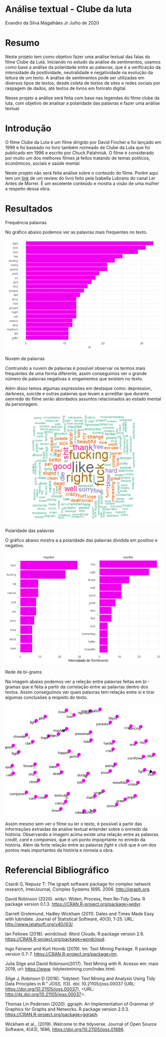 Análise textual - Clube da luta
================
Evandro da Silva Magalhães Jr
Julho de 2020

# Resumo

Neste projeto tem como objetivo fazer uma análise textual das falas do
filme Clube da Luta. Iniciando no estudo da análise de sentimentos,
usamos como base a análise da polaridade entre as palavras, que é a
verificação da intensidade da positividade, neutralidade e negatividade
na evolução da leitura de um texto. A análise de sentimentos pode ser
utilizadas em diversos tipos de textos, desde coleta de textos de sites
e redes sociais por raspagem de dados, até textos de livros em fomrato
digital.

Nesse projeto a análise será feita com base nas legendas do filme clube
da luta, com objetivo de analisar a polaridade das palavras e fazer uma
análise textual.

# Introdução

O filme Clube da Luta é um filme dirigido por David Fincher e foi
lançado em 1999 e foi baseado no livro também nomeado de Clube da Luta
que foi publicado em 1996 e escrito por Chuck Palahniuk. O filme é
considerado por muito um dos melhores filmes já feitos tratando de temas
políticos, econômicos, sociais e saúde mental.

Neste projeto não será feita análise sobre o conteúdo do filme. Porém
aqui tem um [link](https://www.youtube.com/watch?v=OLt0s4lhf88) de um
review do livro feito pela Isabella Lubrano do canal Ler Antes de
Morrer. É um excelente conteúdo e mostra a visão de uma mulher a
respeito dessa obra.

# Resultados

Frequência palavras

No gráfico abaixo podemos ver as palavras mais frequentes no texto.

![](clube_da_luta_NPL_files/figure-gfm/unnamed-chunk-3-1.png)<!-- -->

Nuvem de palavras

Contruindo a nuvem de palavras é possível observar os termos mais
frequentes de uma forma diferente, assim conseguimos ver o grande número
de palavras negativas e xingamentos que existem no texto.

Além disso temos algumas expressões em destaque como: depression,
darkness, suicide e outras palavras que levam a acreditar que durante
oenrredo do filme serão abordados assuntos relacionados ao estado mental
da personagem.

![](clube_da_luta_NPL_files/figure-gfm/unnamed-chunk-4-1.png)<!-- -->

Polaridade das palavras

O gráfico abaixo mostra a a polaridade das palavras dividida em positivo
e negativo.

![](clube_da_luta_NPL_files/figure-gfm/unnamed-chunk-6-1.png)<!-- -->

Rede de bi-grams

Na imagem abaixo podemos ver a releção entre palavras feitas em bi -
gramas que e feita a partir da correlação entre as palavras dentro dos
textos. Assim conseguimos ver quais palavras tem relação entre si e
tirar algumas conclusões a respeito do texto.

![](clube_da_luta_NPL_files/figure-gfm/unnamed-chunk-9-1.png)<!-- -->

Assim mesmo sem ver o filme ou ler o texto, é possível a partir das
informações extraidas da analise textual entender sobre o enrredo da
história. Observando a imagem acima existe uma relação entre as palavras
*credit*, *card* e *companies*, que é um ponto impoprtante no enredo da
história. Além da forte relação entre as palavras *fight* e *club* que é
um dos pontos mais importantes da história e nomeia a obra.

# Referencial Bibliográfico

Csardi G, Nepusz T: The igraph software package for complex network
research, InterJournal, Complex Systems 1695. 2006. <http://igraph.org>.

David Robinson (2020). widyr: Widen, Process, then Re-Tidy Data. R
package version 0.1.3. <https://CRAN.R-project.org/package=widyr>.

Garrett Grolemund, Hadley Wickham (2011). Dates and Times Made Easy with
lubridate. Journal of Statistical Software, 40(3), 1-25. URL:
<http://www.jstatsoft.org/v40/i03/>.

Ian Fellows (2018). wordcloud: Word Clouds. R package version 2.6.
<https://CRAN.R-project.org/package=wordcloud>.

Ingo Feinerer and Kurt Hornik (2019). tm: Text Mining Package. R package
version 0.7-7. <https://CRAN.R-project.org/package=tm>.

Julia Silge and David Robinson(2017). Text Mining with R. Acesso em:
maio 2019, url: <https://www>. tidytextmining.com/index.html.

Silge J, Robinson D (2016). “tidytext: Text Mining and Analysis Using
Tidy Data Principles in R.” *JOSS*, *1*(3). doi: 10.21105/joss.00037
(URL: <https://doi.org/10.21105/joss.00037>), \<URL:
<http://dx.doi.org/10.21105/joss.00037>\>.

Thomas Lin Pedersen (2020). ggraph: An Implementation of Grammar of
Graphics for Graphs and Networks. R package version 2.0.3.
<https://CRAN.R-project.org/package=ggraph>.

Wickham et al., (2019). Welcome to the tidyverse. Journal of Open Source
Software, 4(43), 1686, <https://doi.org/10.21105/joss.01686>.

